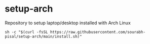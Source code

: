 # setup-arch
Repository to setup laptop/desktop installed with Arch Linux

```
sh -c "$(curl -fsSL https://raw.githubusercontent.com/sourabh-pisal/setup-arch/main/install.sh)"
```
